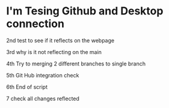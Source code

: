 # I'm Tesing Github and Desktop connection

2nd test to see if it reflects on the webpage

3rd why is it not reflecting on the main

4th Try to merging 2 different branches to single branch

5th Git Hub integration check

6th End of script

7 check all changes reflected